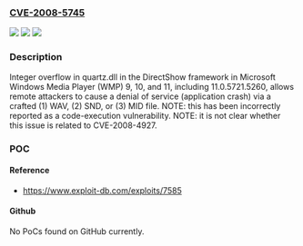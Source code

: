 ### [CVE-2008-5745](https://cve.mitre.org/cgi-bin/cvename.cgi?name=CVE-2008-5745)
![](https://img.shields.io/static/v1?label=Product&message=n%2Fa&color=blue)
![](https://img.shields.io/static/v1?label=Version&message=n%2Fa&color=blue)
![](https://img.shields.io/static/v1?label=Vulnerability&message=n%2Fa&color=brighgreen)

### Description

Integer overflow in quartz.dll in the DirectShow framework in Microsoft Windows Media Player (WMP) 9, 10, and 11, including 11.0.5721.5260, allows remote attackers to cause a denial of service (application crash) via a crafted (1) WAV, (2) SND, or (3) MID file. NOTE: this has been incorrectly reported as a code-execution vulnerability. NOTE: it is not clear whether this issue is related to CVE-2008-4927.

### POC

#### Reference
- https://www.exploit-db.com/exploits/7585

#### Github
No PoCs found on GitHub currently.

